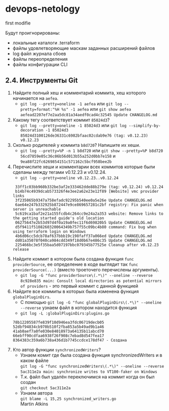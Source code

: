 # devops-netology
first modifie

Будут проигнорированы:
- локальные каталоги .terraform
- файлы удовлетворяющие маскам заданных расширений файлов
- log файл журнала сбоев
- файлы переопределения
- файлы конфигурации CLI

## 2.4. Инструменты Git
1. Найдите полный хеш и комментарий коммита, хеш которого начинается на `aefea`.
    - `git log --pretty=oneline -1 aefea` или `git log --pretty=format:"%H %s" -1 aefea` или `git show aefea`\
    `aefead2207ef7e2aa5dc81a34aedf0cad4c32545 Update CHANGELOG.md`
2. Какому тегу соответствует коммит `85024d3`?
    - `git log --pretty=oneline -1 85024d3` или `git log --simplify-by-decoration -1 85024d3`\
    `85024d3100126de36331c6982bfaac02cdab9e76 (tag: v0.12.23) v0.12.23`
3. Сколько родителей у коммита `b8d720`? Напишите их хеши.
    - `git log --pretty=%P -n 1 b8d720` или `git show --pretty=%P b8d720`\
    `56cd7859e05c36c06b56d013b55a252d0bb7e158` и `9ea88f22fc6269854151c571162c5bcf958bee2b`
4. Перечислите хеши и комментарии всех коммитов которые были сделаны между тегами v0.12.23 и v0.12.24.
    - `git log --pretty=oneline v0.12.23..v0.12.24`
    ```
     33ff1c03bb960b332be3af2e333462dde88b279e (tag: v0.12.24) v0.12.24
     b14b74c4939dcab573326f4e3ee2a62e23e12f89 [Website] vmc provider links
     3f235065b9347a758efadc92295b540ee0a5e26e Update CHANGELOG.md
     6ae64e247b332925b872447e9ce869657281c2bf registry: Fix panic when server is unreachable
     5c619ca1baf2e21a155fcdb4c264cc9e24a2a353 website: Remove links to the getting started guide's old location
     06275647e2b53d97d4f0a19a0fec11f6d69820b5 Update CHANGELOG.md
     d5f9411f5108260320064349b757f55c09bc4b80 command: Fix bug when using terraform login on Windows
     4b6d06cc5dcb78af637bbb19c198faff37a066ed Update CHANGELOG.md
     dd01a35078f040ca984cdd349f18d0b67e486c35 Update CHANGELOG.md
     225466bc3e5f35baa5d07197bbc079345b77525e Cleanup after v0.12.23 release
    ```
5. Найдите коммит в котором была создана функция `func providerSource`, ее определение в коде выглядит так `func providerSource(...)` (вместо троеточего перечислены аргументы).
    - `git log -G "func providerSource\(.*\)" --oneline --reverse`\
    `8c928e835 main: Consult local directories as potential mirrors of providers` - это первый коммит с данной функцией
6. Найдите все коммиты в которых была изменена функция `globalPluginDirs`.
    - С помощью `git log -G "func globalPluginDirs\(.*\)" --oneline --reverse` узнаем файл в котором находится функция
    - `git log -L :globalPluginDirs:plugins.go`
    ```
    78b12205587fe839f10d946ea3fdc06719decb05
    52dbf94834cb970b510f2fba853a5b49ad9b1a46
    41ab0aef7a0fe030e84018973a64135b11abcd70
    66ebff90cdfaa6938f26f908c7ebad8d547fea17
    8364383c359a6b738a436d1b7745ccdce178df47 - Создана
    ```
7. Кто автор функции `synchronizedWriters`?
    - Узнаем комит где была создана функция synchronizedWriters и в каком файле\
    `git log -G "func synchronizedWriters\(.*\)" --oneline --reverse`\
    `5ac311e2a main: synchronize writes to VT100-faker on Windows`
    - Т.к. файл был удалён переключимся на коммит когда он был создан\
    `git checkout 5ac311e2a`
    - Узнаем автора\
    `git blame -L 15,25 synchronized_writers.go`\
      Martin Atkins